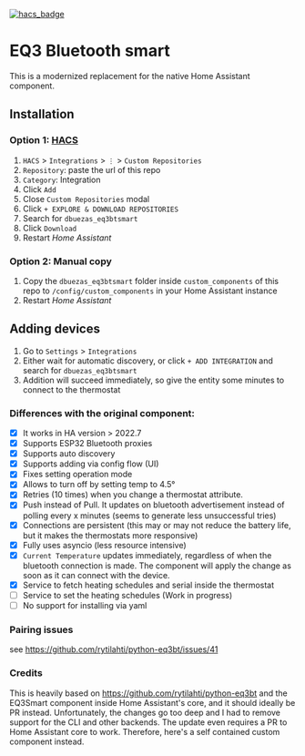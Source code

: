 [![hacs_badge](https://img.shields.io/badge/HACS-Custom-41BDF5.svg?style=for-the-badge)](https://github.com/hacs/integration)

# EQ3 Bluetooth smart

This is a modernized replacement for the native Home Assistant component.

## Installation

### Option 1: [HACS](https://hacs.xyz/)

1. `HACS` > `Integrations` > `⋮` > `Custom Repositories`
2. `Repository`: paste the url of this repo
3. `Category`: Integration
4. Click `Add`
5. Close `Custom Repositories` modal
6. Click `+ EXPLORE & DOWNLOAD REPOSITORIES`
7. Search for `dbuezas_eq3btsmart`
8. Click `Download`
9. Restart _Home Assistant_

### Option 2: Manual copy

1. Copy the `dbuezas_eq3btsmart` folder inside `custom_components` of this repo to `/config/custom_components` in your Home Assistant instance
2. Restart _Home Assistant_

## Adding devices

1. Go to `Settings` > `Integrations`
2. Either wait for automatic discovery, or click `+ ADD INTEGRATION` and search for `dbuezas_eq3btsmart`
3. Addition will succeed immediately, so give the entity some minutes to connect to the thermostat

### Differences with the original component:

- [x] It works in HA version > 2022.7
- [x] Supports ESP32 Bluetooth proxies
- [x] Supports auto discovery
- [x] Supports adding via config flow (UI)
- [x] Fixes setting operation mode
- [x] Allows to turn off by setting temp to 4.5°
- [x] Retries (10 times) when you change a thermostat attribute.
- [x] Push instead of Pull. It updates on bluetooth advertisement instead of polling every x minutes (seems to generate less unsuccessful tries)
- [x] Connections are persistent (this may or may not reduce the battery life, but it makes the thermostats more responsive)
- [x] Fully uses asyncio (less resource intensive)
- [x] `Current Temperature` updates immediately, regardless of when the bluetooth connection is made. The component will apply the change as soon as it can connect with the device.
- [x] Service to fetch heating schedules and serial inside the thermostat
- [ ] Service to set the heating schedules (Work in progress)
- [ ] No support for installing via yaml

### Pairing issues

see https://github.com/rytilahti/python-eq3bt/issues/41

### Credits

This is heavily based on https://github.com/rytilahti/python-eq3bt and the EQ3Smart component inside Home Assistant's core, and it should ideally be PR instead.
Unfortunately, the changes go too deep and I had to remove support for the CLI and other backends. The update even requires a PR to Home Assistant core to work.
Therefore, here's a self contained custom component instead.
